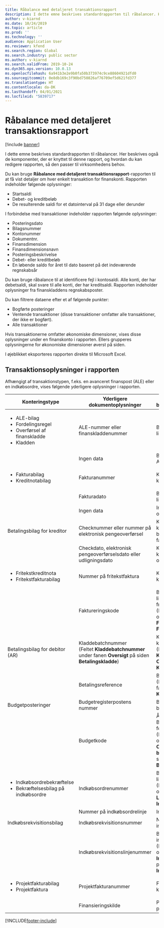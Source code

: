 ```yaml
---
title: Råbalance med detaljeret transaktionsrapport
description: I dette emne beskrives standardrapporten til råbalancer. Her beskrives også de komponenter, der er knyttet til denne rapport, og hvordan du kan redigere rapporten, så den passer til virksomhedens behov.
author: v-kiarnd
ms.date: 10/24/2019
ms.topic: article
ms.prod: ''
ms.technology: ''
audience: Application User
ms.reviewer: kfend
ms.search.region: Global
ms.search.industry: public sector
ms.author: v-kiarnd
ms.search.validFrom: 2019-10-24
ms.dyn365.ops.version: 10.0.13
ms.openlocfilehash: 6a941b3e2e9b0fa50b373974c9ce88604921dfd0
ms.sourcegitcommit: 0e8db169c3f90bd750826af76709ef5d621fd377
ms.translationtype: HT
ms.contentlocale: da-DK
ms.lasthandoff: 04/01/2021
ms.locfileid: "5839717"
---
```

# <a name="trial-balance-with-transactional-detail-report"></a>Råbalance med detaljeret transaktionsrapport

[!include [banner](../includes/banner.md)]

I dette emne beskrives standardrapporten til råbalancer. Her beskrives også de komponenter, der er knyttet til denne rapport, og hvordan du kan redigere rapporten, så den passer til virksomhedens behov.

Du kan bruge **Råbalance med detaljeret transaktionsrapport**-rapporten til at få vist detaljer om hver enkelt transaktion for finanskonti. Rapporten indeholder følgende oplysninger: 

- Startsaldi
- Debet- og kreditbeløb 
- De resulterende saldi for et datointerval på 31 dage eller derunder

I forbindelse med transaktioner indeholder rapporten følgende oplysninger: 

- Posteringsdato
- Bilagsnummer
- Kontonummer
- Dokumentnr.
- Finansdimension
- Finansdimensionsnavn
- Posteringsbeskrivelse
- Debet- eller kreditbeløb
- En løbende saldo for året til dato baseret på det indeværende regnskabsår

Du kan bruge råbalance til at identificere fejl i kontosaldi. Alle konti, der har debetsaldi, skal svare til alle konti, der har kreditsaldi. Rapporten indeholder oplysninger fra finanskladdens regnskabsposter.

Du kan filtrere dataene efter et af følgende punkter:

- Bogførte posteringer
- Ventende transaktioner (disse transaktioner omfatter alle transaktioner, der ikke er bogført). 
- Alle transaktioner 

Hvis transaktionerne omfatter økonomiske dimensioner, vises disse oplysninger under en finanskonto i rapporten. Ellers grupperes oplysningerne for økonomiske dimensioner øverst på siden. 

I øjeblikket eksporteres rapporten direkte til Microsoft Excel. 

## <a name="transaction-information-on-the-report"></a>Transaktionsoplysninger i rapporten

Afhængigt af transaktionstypen, f.eks. en avanceret finanspost (ALE) eller en indkøbsordre, vises følgende yderligere oplysninger i rapporten.

<table> 
<thead>
<tr>
<th>Konteringstype</th>
<th>Yderligere dokumentoplysninger</th>
<th>Yderligere beskrivelsesoplysninger</th>
</tr>
</thead>
<tbody>
<tr>
<td>
<ul>
<li>ALE-bilag</li>
<li>Fordelingsregel</li>
<li>Overførsel af finanskladde</li>
<li>Kladden</li>
</ul>
</td>
<td>ALE-nummer eller finanskladdenummer</td>
<td>Beskrivelse af linjeelement</td>
</tr>
<tr>
<td></td>
<td>Ingen data</td>
<td>Beskrivelse af overskrift i ALE eller finanskladde</td>
</tr>
<tr>
<td>
<ul>
<li>Fakturabilag</li>
<li>Kreditnotabilag</li>
</ul>
</td>
<td>Fakturanummer</td>
<td>Kreditornummer og kreditornavn</td>
</tr>
<tr>
<td></td>
<td>Fakturadato</td>
<td>Beskrivelse af linjeelement</td>
</tr>
<tr>
<td></td>
<td>Ingen data</td>
<td>Indkøbsordrenummer og/eller PA-nummer</td>
</tr>
<tr>
<td>Betalingsbilag for kreditor</td>
<td>Checknummer eller nummer på elektronisk pengeoverførsel</td>
<td>Kreditornummer – kreditornavn for "skal betales" eller faktureringskonto</td>
</tr>
<tr>
<td></td>
<td>Checkdato, elektronisk pengeoverførselsdato eller udligningsdato</td>
<td>Kreditornummer og kreditornavn for den oprindelige ordrekonto</td>
</tr>
<tr>
<td>
<ul>
<li>Fritekstkreditnota</li>
<li>Fritekstfakturabilag</li>
</ul>
</td>
<td>Nummer på fritekstfaktura</td>
<td>Kundenummer og kundenavn</td>
</tr>
<tr>
<td></td>
<td>Faktureringskode</td>
<td>Beskrivelse af linjeelement i fritekstfaktura<br>
(Feltet <strong>Beskrivelse</strong> i oversigtspanelet <strong>Fakturalinjer</strong> på siden <strong>Fritekstfakturaer</strong>)</td>
</tr>
<tr>
<td>Betalingsbilag for debitor (AR)</td>
<td>Kladdebatchnummer<br>
(Feltet <strong>Kladdebatchnummer</strong> under fanen <strong>Oversigt</strong> på siden <strong>Betalingskladde</strong>)</td>
<td>Kundenummer – kundenavn<br>
(Felterne <strong>Konto</strong> og <strong>Kontonavn</strong> under fanen <strong>Oversigt</strong> på siden <strong>Kladdebilag</strong>)</td>
</tr>
<tr>
<td></td>
<td>Betalingsreference</td>
<td>Betegnelse for linjen.<br>
(Feltet <strong>Beskrivelse</strong> under fanen <strong>Oversigt</strong> på siden <strong>Kladdebilag</strong>)</td>
</tr>
<tr>
<td>Budgetposteringer</td>
<td>Budgetregisterpostens nummer</td>
<td>Beskrivelse af budgetregisterpost</td>
</tr>
<tr>
<td></td>
<td>Budgetkode</td>
<td>Årsagskode – Beskrivelse af overskrift for budgetregisterpost<br>
(Feltet <strong>Kommentar</strong> i oversigtspanelet <strong>Oplysninger om budgetkontoposter</strong> på siden <strong>Budgetpost</strong> eller <strong>Budgetregisterpost </strong>)</td>
</tr>
<tr>
<td>
<ul>
<li>Indkøbsordrebekræftelse</li>
<li>Bekræftelsesbilag på indkøbsordre</li>
</ul>
</td>
<td>Indkøbsordrenummer</td>
<td>Beskrivelse af linjeelement<br>
(Feltet <strong>Tekst</strong> i oversigtspanelet <strong>Linjedetaljer</strong> på siden <strong>Indkøbsordre</strong>)</td>
</tr>
<tr>
<td></td>
<td>Nummer på indkøbsordrelinje</td>
<td>Indkøbskategori</td>
</tr>
<tr>
<td>Indkøbsrekvisitionsbilag</td>
<td>Indkøbsrekvisitionsnummer</td>
<td>Navn på indkøbsrekvisition</td>
</tr>
<tr>
<td></td>
<td>Indkøbsrekvisitionslinjenummer</td>
<td>Beskrivelse af indkøbsrekvisitionslinje<br>
(Feltet <strong>Produktnavn</strong> i oversigtspanelet <strong>Indkøbsrekvisitionslinjer</strong> på siden <strong>Indkøbsrekvisition</strong>)</td>
</tr>
<tr>
<td>
<ul>
<li>Projektfakturabilag</li>
<li>Projektfaktura</li>
</ul>
</td>
<td>Projektfakturanummer</td>
<td>Fakturakonto og kontonavn</td>
</tr>
<tr>
<td></td>
<td>Finansieringskilde</td>
<td>Projekt-id og projektnavn</td>
</tr>
</tbody>
</table>


[!INCLUDE[footer-include](../../includes/footer-banner.md)]